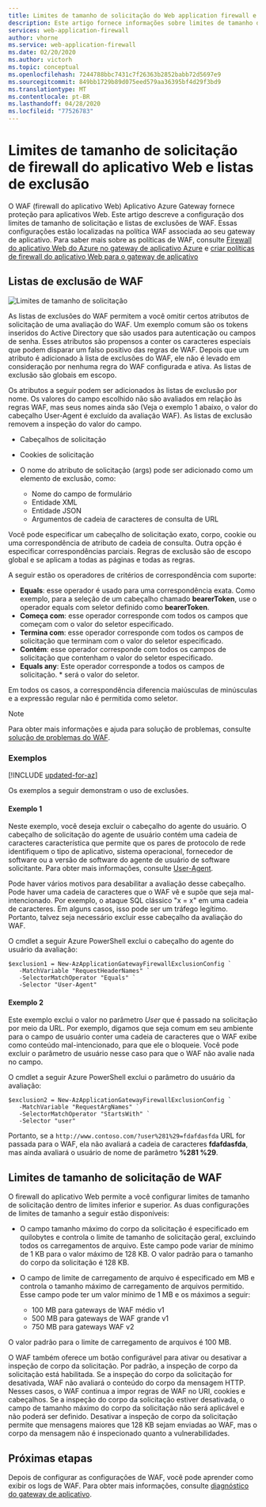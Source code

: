 ```yaml
---
title: Limites de tamanho de solicitação do Web application firewall e listas de exclusão no Gateway de aplicativo do Azure - portal do Azure
description: Este artigo fornece informações sobre limites de tamanho de solicitação de firewall do aplicativo Web e a configuração de listas de exclusão no gateway de aplicativo com o portal do Azure.
services: web-application-firewall
author: vhorne
ms.service: web-application-firewall
ms.date: 02/20/2020
ms.author: victorh
ms.topic: conceptual
ms.openlocfilehash: 7244788bbc7431c7f26363b2852babb72d5697e9
ms.sourcegitcommit: 849bb1729b89d075eed579aa36395bf4d29f3bd9
ms.translationtype: MT
ms.contentlocale: pt-BR
ms.lasthandoff: 04/28/2020
ms.locfileid: "77526783"
---
```

# <a name="web-application-firewall-request-size-limits-and-exclusion-lists"></a>Limites de tamanho de solicitação de firewall do aplicativo Web e listas de exclusão

O WAF (firewall do aplicativo Web) Aplicativo Azure Gateway fornece proteção para aplicativos Web. Este artigo descreve a configuração dos limites de tamanho de solicitação e listas de exclusões de WAF. Essas configurações estão localizadas na política WAF associada ao seu gateway de aplicativo. Para saber mais sobre as políticas de WAF, consulte [Firewall do aplicativo Web do Azure no gateway de aplicativo Azure](ag-overview.md) e [criar políticas de firewall do aplicativo Web para o gateway de aplicativo](create-waf-policy-ag.md)

## <a name="waf-exclusion-lists"></a>Listas de exclusão de WAF

![Limites de tamanho de solicitação](../media/application-gateway-waf-configuration/waf-policy.png)

As listas de exclusões do WAF permitem a você omitir certos atributos de solicitação de uma avaliação do WAF. Um exemplo comum são os tokens inseridos do Active Directory que são usados para autenticação ou campos de senha. Esses atributos são propensos a conter os caracteres especiais que podem disparar um falso positivo das regras de WAF. Depois que um atributo é adicionado à lista de exclusões do WAF, ele não é levado em consideração por nenhuma regra do WAF configurada e ativa. As listas de exclusão são globais em escopo.

Os atributos a seguir podem ser adicionados às listas de exclusão por nome. Os valores do campo escolhido não são avaliados em relação às regras WAF, mas seus nomes ainda são (Veja o exemplo 1 abaixo, o valor do cabeçalho User-Agent é excluído da avaliação WAF). As listas de exclusão removem a inspeção do valor do campo.

* Cabeçalhos de solicitação
* Cookies de solicitação
* O nome do atributo de solicitação (args) pode ser adicionado como um elemento de exclusão, como:

   * Nome do campo de formulário
   * Entidade XML
   * Entidade JSON
   * Argumentos de cadeia de caracteres de consulta de URL

Você pode especificar um cabeçalho de solicitação exato, corpo, cookie ou uma correspondência de atributo de cadeia de consulta.  Outra opção é especificar correspondências parciais. Regras de exclusão são de escopo global e se aplicam a todas as páginas e todas as regras.

A seguir estão os operadores de critérios de correspondência com suporte:

- **Equals**: esse operador é usado para uma correspondência exata. Como exemplo, para a seleção de um cabeçalho chamado **bearerToken**, use o operador equals com seletor definido como **bearerToken**.
- **Começa com**: esse operador corresponde com todos os campos que começam com o valor do seletor especificado.
- **Termina com**: esse operador corresponde com todos os campos de solicitação que terminam com o valor do seletor especificado.
- **Contém**: esse operador corresponde com todos os campos de solicitação que contenham o valor do seletor especificado.
- **Equals any**: Este operador corresponde a todos os campos de solicitação. * será o valor do seletor.

Em todos os casos, a correspondência diferencia maiúsculas de minúsculas e a expressão regular não é permitida como seletor.

> [!NOTE]
> Para obter mais informações e ajuda para solução de problemas, consulte [solução de problemas do WAF](web-application-firewall-troubleshoot.md).

### <a name="examples"></a>Exemplos

[!INCLUDE [updated-for-az](../../../includes/updated-for-az.md)]

Os exemplos a seguir demonstram o uso de exclusões.

#### <a name="example-1"></a>Exemplo 1

Neste exemplo, você deseja excluir o cabeçalho do agente do usuário. O cabeçalho de solicitação do agente de usuário contém uma cadeia de caracteres característica que permite que os pares de protocolo de rede identifiquem o tipo de aplicativo, sistema operacional, fornecedor de software ou a versão de software do agente de usuário de software solicitante. Para obter mais informações, consulte [User-Agent](https://developer.mozilla.org/en-US/docs/Web/HTTP/Headers/User-Agent).

Pode haver vários motivos para desabilitar a avaliação desse cabeçalho. Pode haver uma cadeia de caracteres que o WAF vê e supõe que seja mal-intencionado. Por exemplo, o ataque SQL clássico "x = x" em uma cadeia de caracteres. Em alguns casos, isso pode ser um tráfego legítimo. Portanto, talvez seja necessário excluir esse cabeçalho da avaliação do WAF.

O cmdlet a seguir Azure PowerShell exclui o cabeçalho do agente do usuário da avaliação:

```azurepowershell
$exclusion1 = New-AzApplicationGatewayFirewallExclusionConfig `
   -MatchVariable "RequestHeaderNames" `
   -SelectorMatchOperator "Equals" `
   -Selector "User-Agent"
```
#### <a name="example-2"></a>Exemplo 2

Este exemplo exclui o valor no parâmetro *User* que é passado na solicitação por meio da URL. Por exemplo, digamos que seja comum em seu ambiente para o campo de usuário conter uma cadeia de caracteres que o WAF exibe como conteúdo mal-intencionado, para que ele o bloqueie.  Você pode excluir o parâmetro de usuário nesse caso para que o WAF não avalie nada no campo.

O cmdlet a seguir Azure PowerShell exclui o parâmetro do usuário da avaliação:

```azurepowershell
$exclusion2 = New-AzApplicationGatewayFirewallExclusionConfig `
   -MatchVariable "RequestArgNames" `
   -SelectorMatchOperator "StartsWith" `
   -Selector "user"
```
Portanto, se a `http://www.contoso.com/?user%281%29=fdafdasfda` URL for passada para o WAF, ela não avaliará a cadeia de caracteres **fdafdasfda**, mas ainda avaliará o usuário de nome de parâmetro **%281 %29**. 

## <a name="waf-request-size-limits"></a>Limites de tamanho de solicitação de WAF



O firewall do aplicativo Web permite a você configurar limites de tamanho de solicitação dentro de limites inferior e superior. As duas configurações de limites de tamanho a seguir estão disponíveis:

- O campo tamanho máximo do corpo da solicitação é especificado em quilobytes e controla o limite de tamanho de solicitação geral, excluindo todos os carregamentos de arquivo. Este campo pode variar de mínimo de 1 KB para o valor máximo de 128 KB. O valor padrão para o tamanho do corpo da solicitação é 128 KB.
- O campo de limite de carregamento de arquivo é especificado em MB e controla o tamanho máximo de carregamento de arquivos permitido. Esse campo pode ter um valor mínimo de 1 MB e os máximos a seguir:

   - 100 MB para gateways de WAF médio v1
   - 500 MB para gateways de WAF grande v1
   - 750 MB para gateways WAF v2 

 O valor padrão para o limite de carregamento de arquivos é 100 MB.

O WAF também oferece um botão configurável para ativar ou desativar a inspeção de corpo da solicitação. Por padrão, a inspeção de corpo da solicitação está habilitada. Se a inspeção do corpo da solicitação for desativada, WAF não avaliará o conteúdo do corpo da mensagem HTTP. Nesses casos, o WAF continua a impor regras de WAF no URI, cookies e cabeçalhos. Se a inspeção do corpo da solicitação estiver desativada, o campo de tamanho máximo do corpo da solicitação não será aplicável e não poderá ser definido. Desativar a inspeção de corpo da solicitação permite que mensagens maiores que 128 KB sejam enviadas ao WAF, mas o corpo da mensagem não é inspecionado quanto a vulnerabilidades.

## <a name="next-steps"></a>Próximas etapas

Depois de configurar as configurações de WAF, você pode aprender como exibir os logs de WAF. Para obter mais informações, consulte [diagnóstico do gateway de aplicativo](../../application-gateway/application-gateway-diagnostics.md#diagnostic-logging).
